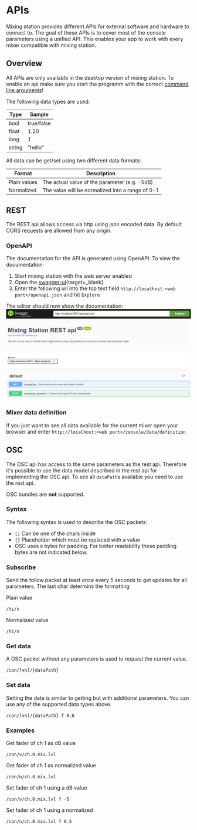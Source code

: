 # APIs
Mixing station provides different APIs for external software and hardware to connect to.
The goal of these APIs is to cover most of the console parameters using a unified API.
This enables your app to work with every mixer compatible with mixing station.

## Overview
All APIs are only available in the desktop version of mixing station.
To enable an api make sure you start the programm with the correct [command line arguments](../platforms/pc.md)!

The following data types are used:

| Type | Sample |
| --- | --- |
| bool | true/false |
| float | 1.20 |
| long | 1 |
| string | "hello" |



All data can be get/set using two different data formats:

| Format | Description | 
| --- | --- |
| Plain values | The actual value of the parameter (e.g. -5dB) |
| Normalized | The value will be normalized into a range of 0-1 |


## REST
The REST api allows access via http using json encoded data.
By default CORS requests are allowed from any origin.

### OpenAPI
The documentation for the API is generated using OpenAPI.
To view the documentation:

1. Start mixing station with the web server enabled
2. Open the [swagger-ui](https://petstore.swagger.io/){target=_blank}
3. Enter the following url into the top text field `http://localhost:<web port>/openapi.json` and hit `Explore`

The editor should now show the documentation:
![swagger-docs](../img/integrations/swagger.png)

### Mixer data definition
If you just want to see all data available for the current mixer open your browser and enter `http://localhost:<web port>/console/data/definition`


## OSC
The OSC api has access to the same parameters as the rest api. Therefore it's possible to use the data model described in the rest api for implementing the OSC api. To see all `dataPath`s  available you need to use the rest api.

OSC bundles are **not** supported.


### Syntax
The following syntax is used to describe the OSC packets:

- `[]` Can be one of the chars inside
- `{}` Placeholder which must be replaced with a value
- OSC uses `0` bytes for padding. For better readability these padding bytes are not indicated below.

### Subscribe
Send the follow packet at least once every 5 seconds to get updates for all parameters.
The last char determins the formatting

Plain value
```
/hi/v
```

Normalized value
```
/hi/n
```

### Get data
A OSC packet without any parameters is used to request the current value.
```
/con/[vn]/{dataPath}
```

### Set data
Setting the data is similar to getting but with additional parameters.
You can use any of the supported data types above.

```
/con/[vn]/{dataPath} f 0.0
```


### Examples
Get fader of ch 1 as dB value
```
/con/v/ch.0.mix.lvl
```

Get fader of ch 1 as normalized value
```
/con/n/ch.0.mix.lvl
```

Set fader of ch 1 using a dB value
```
/con/v/ch.0.mix.lvl f -5
```

Set fader of ch 1 using a normalized
```
/con/n/ch.0.mix.lvl f 0.5
```